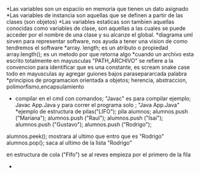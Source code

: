 *Las variables son un espaciio en memoria que tienen un dato asignado
*Las variables de instancia son aquellas que se definen a partir
de las clases (son objetos)
*Las variables estaticas son tambien aquellas conocidas como variables
de clase, son aquellas a las cuales se puede acceder por el nombre de una clase 
y su alcanze el global.
*diagrama uml sirven para representar software, nos ayuda a tener una vision de 
como tendremos el software
*array. length; es un atributo o propiedad
array.length(); es un metodo por que retorna algo
*cuando un archivo esta escrito totalmente en mayusculas "PATH_ARCHIVO" se refiere a la convencion para identificar que es una constante, es scream snake case todo en mayusculas ay agregar  guiones bajos parasepararcada palabra
*principios de programacion orientada a objetos; herencia, abstraccion, polimorfismo,encapsulamiento
* compilar en el cmd con comandos; "Javac" es para compilar ejemplo;
Javac App.Java
y para correr el programa solo ; "Java App.Java"
*ejemplo de estructura de pilas("LIFO");
pila alumnos;
alumnos.push ("Mariana");
alumnos.push ("Raul");
alumnos.push ("Isai");
alumnos.push ("Gustavo");
alumnos.push ("Rodrigo");

alumnos.peek();
mostrara al ultimo que entro que es "Rodrigo"
alumnos.pop();
saca al ultimo de la lista "Rodrigo"

en estructura de cola ("FIfo") se al reves empieza por el primero de la fila

*

